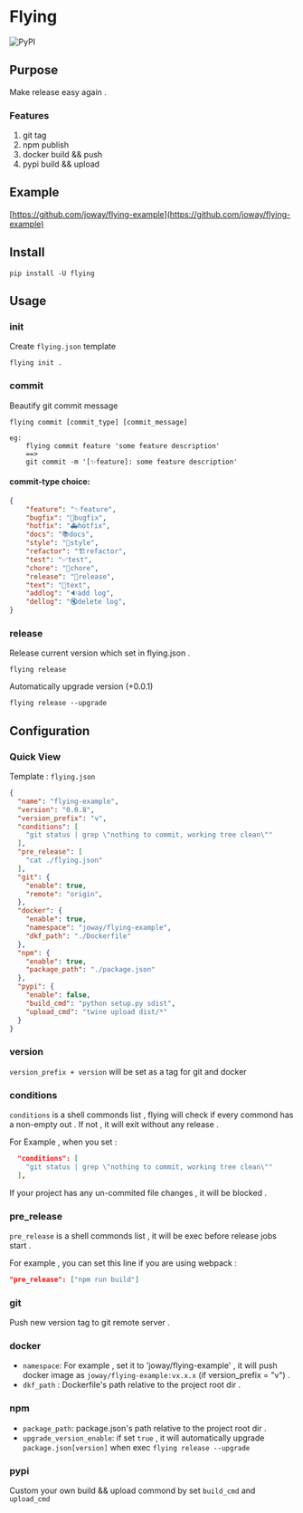 # Flying

![PyPI](https://img.shields.io/pypi/v/flying.svg)

## Purpose

Make release easy again .

### Features
1. git tag
2. npm publish
3. docker build && push
4. pypi build && upload

## Example

[https://github.com/joway/flying-example](https://github.com/joway/flying-example)

## Install

```shell
pip install -U flying
```

## Usage

### init

Create `flying.json` template

```shell
flying init .
```

### commit

Beautify git commit message

```shell
flying commit [commit_type] [commit_message]

eg:
    flying commit feature 'some feature description'
    ==>
    git commit -m '[✨feature]: some feature description'
```

#### commit-type choice:

```json
{
    "feature": "✨feature",
    "bugfix": "🐛bugfix",
    "hotfix": "🚑hotfix",
    "docs": "📚docs",
    "style": "🎨style",
    "refactor": "🏗️refactor",
    "test": "✅test",
    "chore": "🔨chore",
    "release": "🎉release",
    "text": "📝text",
    "addlog": "🔉add log",
    "dellog": "🔇delete log",
}
```


### release

Release current version which set in flying.json .

```shell
flying release
```

Automatically upgrade version (+0.0.1) 

```shell
flying release --upgrade
```

## Configuration

### Quick View

Template : `flying.json` 

```json
{
  "name": "flying-example",
  "version": "0.0.8",
  "version_prefix": "v",
  "conditions": [
    "git status | grep \"nothing to commit, working tree clean\""
  ],
  "pre_release": [
    "cat ./flying.json"
  ],
  "git": {
    "enable": true,
    "remote": "origin",
  },
  "docker": {
    "enable": true,
    "namespace": "joway/flying-example",
    "dkf_path": "./Dockerfile"
  },
  "npm": {
    "enable": true,
    "package_path": "./package.json"
  },
  "pypi": {
    "enable": false,
    "build_cmd": "python setup.py sdist",
    "upload_cmd": "twine upload dist/*"
  }
}
```

### version

`version_prefix + version` will be set as a tag for git and docker

### conditions

`conditions` is a shell commonds list , flying will check if every commond has a non-empty out . If not , it will exit without any release .

For Example , when you set :

```json
  "conditions": [
    "git status | grep \"nothing to commit, working tree clean\""
  ],
```

If your project has any un-commited file changes , it will be blocked .

### pre_release

`pre_release` is a shell commonds list , it will be exec before release jobs start .

For example , you can set this line if you are using webpack :

```json
"pre_release": ["npm run build"]
```

### git

Push new version tag to git remote server .

### docker

- `namespace`: For example , set it to 'joway/flying-example' , it will push docker image as `joway/flying-example:vx.x.x` (if version_prefix = "v") . 
- `dkf_path` : Dockerfile's path relative to the project root dir .

### npm

- `package_path`: package.json's path relative to the project root dir .
- `upgrade_version_enable`: if set `true` , it will automatically upgrade `package.json[version]` when exec `flying release --upgrade`

### pypi

Custom your own build && upload commond by set `build_cmd` and `upload_cmd`
